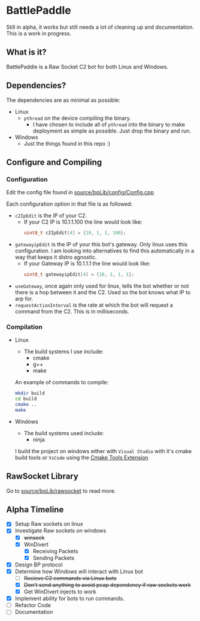 # BattlePaddle
Still in alpha, it works but still needs a lot of cleaning up and documentation.
This is a work in progress.

## What is it?

BattlePaddle is a Raw Socket C2 bot for both Linux and Windows.


## Dependencies?

The dependencies are as minimal as possible:
- Linux
  - `pthread` on the device compiling the binary. 
    - I have chosen to include all of `pthread` into the binary to make deployment as simple as possible. Just drop the binary and run.
- Windows
  - Just the things found in this repo :)

## Configure and Compiling
### Configuration
Edit the config file found in [source/bpLib/config/Config.cpp](./source/bpLib/config/Config.cpp)

Each configuration option in that file is as followed:
- `c2IpEdit` is the IP of your C2.
  - If your C2 IP is 10.1.1.100 the line would look like:
    ```cpp
    uint8_t c2IpEdit[4] = {10, 1, 1, 100};
    ```
- `gatewayipEdit` is the IP of your this bot's gateway. Only linux uses this configuration. I am looking into alternatives to find this automatically in a way that keeps it distro agnostic.  
  - If your Gateway IP is 10.1.1.1 the line would look like:
    ```cpp
    uint8_t gatewayipEdit[4] = {10, 1, 1, 1};
    ```
- `useGateway`, once again only used for linux, tells the bot whether or not there is a hop between it and the C2. Used so the bot knows what IP to arp for.
- `requestActionInterval` is the rate at which the bot will request a command from the C2. This is in milliseconds.
  
### Compilation
- Linux
  - The build systems I use include:
    - cmake
    - g++
    - make
  
  An example of commands to compile:
  ```bash
  mkdir build
  cd build
  cmake ..
  make
  ```
- Windows
  - The build systems used include:
    - ninja

  I build the project on windows either with `Visual Studio` with it's cmake build tools or `VsCode` using the [Cmake Tools Extension](https://marketplace.visualstudio.com/items?itemName=ms-vscode.cmake-tools)

## RawSocket Library

Go to [source/bpLib/rawsocket](/source/bpLib/rawsocket) to read more.

## Alpha Timeline
- [X] Setup Raw sockets on linux
- [X] Investigate Raw sockets on windows
  - [X] ~~winsock~~
  - [X] WinDivert
    - [X] Receiving Packets
    - [X] Sending Packets
- [X] Design BP protocol
- [X] Determine how Windows will interact with Linux bot
  - [ ] ~~Recieve C2 commands via Linux bots~~
  - [X] ~~Don't send anything to avoid pcap dependency if raw sockets work~~
  - [X] Get WinDivert injects to work
- [X] Implement ability for bots to run commands. 
- [ ] Refactor Code
- [ ] Documentation
